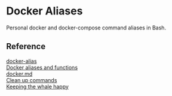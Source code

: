 # Docker Aliases

Personal docker and docker-compose command aliases in Bash.

## Reference
[docker-alias](https://github.com/tcnksm/docker-alias/blob/master/zshrc)<br/>
[Docker aliases and functions](https://kartar.net/2014/03/useful-docker-bash-functions-and-aliases/)<br/>
[docker.md](https://gist.github.com/f3l1x/4c3bb59397d976ac83f0)<br/>
[Clean up commands](https://gist.github.com/bastman/5b57ddb3c11942094f8d0a97d461b430)<br/>
[Keeping the whale happy](https://getintodevops.com/blog/keeping-the-whale-happy-how-to-clean-up-after-docker)<br/>
